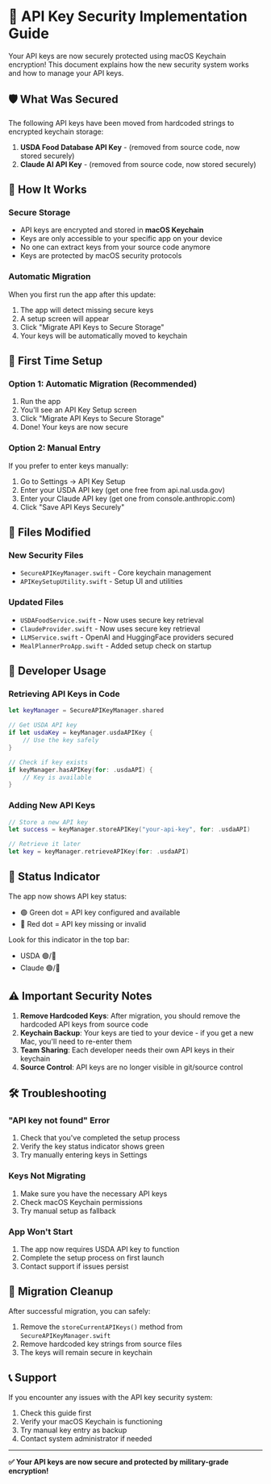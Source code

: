 # 🔐 API Key Security Implementation Guide

Your API keys are now securely protected using macOS Keychain encryption! This document explains how the new security system works and how to manage your API keys.

## 🛡️ What Was Secured

The following API keys have been moved from hardcoded strings to encrypted keychain storage:

1. **USDA Food Database API Key** - (removed from source code, now stored securely)
2. **Claude AI API Key** - (removed from source code, now stored securely)

## 🔑 How It Works

### Secure Storage
- API keys are encrypted and stored in **macOS Keychain**
- Keys are only accessible to your specific app on your device
- No one can extract keys from your source code anymore
- Keys are protected by macOS security protocols

### Automatic Migration
When you first run the app after this update:
1. The app will detect missing secure keys
2. A setup screen will appear
3. Click "Migrate API Keys to Secure Storage"
4. Your keys will be automatically moved to keychain

## 🚀 First Time Setup

### Option 1: Automatic Migration (Recommended)
1. Run the app
2. You'll see an API Key Setup screen
3. Click "Migrate API Keys to Secure Storage"
4. Done! Your keys are now secure

### Option 2: Manual Entry
If you prefer to enter keys manually:
1. Go to Settings → API Key Setup
2. Enter your USDA API key (get one free from api.nal.usda.gov)
3. Enter your Claude API key (get one from console.anthropic.com)
4. Click "Save API Keys Securely"

## 📁 Files Modified

### New Security Files
- `SecureAPIKeyManager.swift` - Core keychain management
- `APIKeySetupUtility.swift` - Setup UI and utilities

### Updated Files
- `USDAFoodService.swift` - Now uses secure key retrieval
- `ClaudeProvider.swift` - Now uses secure key retrieval  
- `LLMService.swift` - OpenAI and HuggingFace providers secured
- `MealPlannerProApp.swift` - Added setup check on startup

## 🔧 Developer Usage

### Retrieving API Keys in Code
```swift
let keyManager = SecureAPIKeyManager.shared

// Get USDA API key
if let usdaKey = keyManager.usdaAPIKey {
    // Use the key safely
}

// Check if key exists
if keyManager.hasAPIKey(for: .usdaAPI) {
    // Key is available
}
```

### Adding New API Keys
```swift
// Store a new API key
let success = keyManager.storeAPIKey("your-api-key", for: .usdaAPI)

// Retrieve it later
let key = keyManager.retrieveAPIKey(for: .usdaAPI)
```

## 🎯 Status Indicator

The app now shows API key status:
- 🟢 Green dot = API key configured and available
- 🔴 Red dot = API key missing or invalid

Look for this indicator in the top bar:
- USDA 🟢/🔴
- Claude 🟢/🔴

## ⚠️ Important Security Notes

1. **Remove Hardcoded Keys**: After migration, you should remove the hardcoded API keys from source code
2. **Keychain Backup**: Your keys are tied to your device - if you get a new Mac, you'll need to re-enter them
3. **Team Sharing**: Each developer needs their own API keys in their keychain
4. **Source Control**: API keys are no longer visible in git/source control

## 🛠️ Troubleshooting

### "API key not found" Error
1. Check that you've completed the setup process
2. Verify the key status indicator shows green
3. Try manually entering keys in Settings

### Keys Not Migrating
1. Make sure you have the necessary API keys
2. Check macOS Keychain permissions
3. Try manual setup as fallback

### App Won't Start
1. The app now requires USDA API key to function
2. Complete the setup process on first launch
3. Contact support if issues persist

## 🔄 Migration Cleanup

After successful migration, you can safely:
1. Remove the `storeCurrentAPIKeys()` method from `SecureAPIKeyManager.swift`
2. Remove hardcoded key strings from source files
3. The keys will remain secure in keychain

## 📞 Support

If you encounter any issues with the API key security system:
1. Check this guide first
2. Verify your macOS Keychain is functioning
3. Try manual key entry as backup
4. Contact system administrator if needed

---

**✅ Your API keys are now secure and protected by military-grade encryption!**